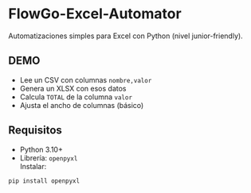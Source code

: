 # FlowGo-Excel-Automator

Automatizaciones simples para Excel con Python (nivel junior-friendly).

## DEMO
- Lee un CSV con columnas `nombre,valor`
- Genera un XLSX con esos datos
- Calcula `TOTAL` de la columna `valor`
- Ajusta el ancho de columnas (básico)

## Requisitos
- Python 3.10+
- Librería: `openpyxl`  
Instalar:
```bash
pip install openpyxl
